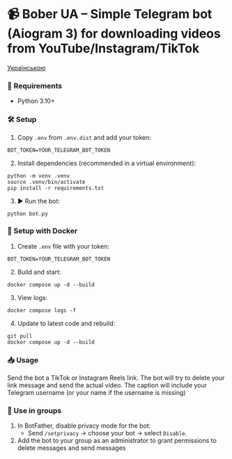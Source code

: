 # 📹 Bober UA – Simple Telegram bot (Aiogram 3) for downloading videos from YouTube/Instagram/TikTok

[Українською](README.uk.md)

### 📌 Requirements
- Python 3.10+

### 🛠️ Setup
1. Copy `.env` from `.env.dist` and add your token:
```
BOT_TOKEN=YOUR_TELEGRAM_BOT_TOKEN
```

2. Install dependencies (recommended in a virtual environment):
```
python -m venv .venv
source .venv/bin/activate
pip install -r requirements.txt
```

3. ▶️ Run the bot:
```
python bot.py
```

### 🐳 Setup with Docker
1. Create `.env` file with your token:
```
BOT_TOKEN=YOUR_TELEGRAM_BOT_TOKEN
```
2. Build and start:
```
docker compose up -d --build
```
3. View logs:
```
docker compose logs -f
```
4. Update to latest code and rebuild:
```
git pull
docker compose up -d --build
```

### 📥 Usage
Send the bot a TikTok or Instagram Reels link. The bot will try to delete your link message and send the actual video. The caption will include your Telegram username (or your name if the username is missing)

### 👥 Use in groups
1. In BotFather, disable privacy mode for the bot:
   - Send `/setprivacy` → choose your bot → select `Disable`.
2. Add the bot to your group as an administrator to grant permissions to delete messages and send messages
